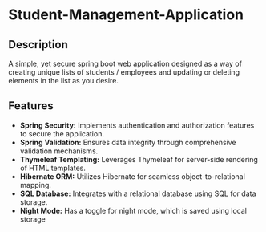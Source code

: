 # Student-Management-Application

## Description
A simple, yet secure spring boot web application designed as a way of creating unique lists of students / employees and updating or deleting elements in the list as you desire.

## Features
- **Spring Security:** Implements authentication and authorization features to secure the application.
- **Spring Validation:** Ensures data integrity through comprehensive validation mechanisms.
- **Thymeleaf Templating:** Leverages Thymeleaf for server-side rendering of HTML templates.
- **Hibernate ORM:** Utilizes Hibernate for seamless object-to-relational mapping.
- **SQL Database:** Integrates with a relational database using SQL for data storage.
- **Night Mode:** Has a toggle for night mode, which is saved using local storage

